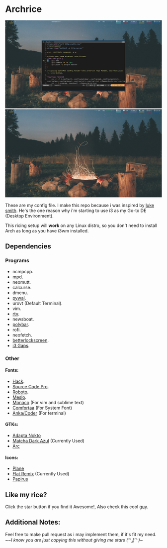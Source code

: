 # Archrice
![Bash](Bash.png)
![Warm campfire](Campfire.png)

These are my config file. I make this repo because i was inspired by [luke smith](https://www.github.com/lukesmithxyz). He's the one reason why i'm starting to use i3 as my Go-to DE (Desktop Environment).

This ricing setup will **work** on any Linux distro, so you don't need to install Arch as long as you have i3wm installed.

## Dependencies
### Programs
* ncmpcpp.
* mpd.
* neomutt.
* calcurse.
* dmenu.
* [pywal](https://github.com/dylanaraps/pywal/).
* urxvt (Default Terminal).
* vim.
* [rtv](https://github.com/michael-lazar/rtv).
* newsboat.
* [polybar](https://github.com/jaagr/polybar).
* rofi.
* neofetch.
* [betterlockscreen](https://github.com/pavanjadhaw/betterlockscreen).
* [i3 Gaps](https://github.com/Airblader/i3).
### Other
#### Fonts:
* [Hack](https://github.com/source-foundry/Hack).
* [Source Code Pro](https://typekit.com/fonts/source-code-pro).
* [Roboto](https://github.com/google/roboto).
* [Meslo](https://github.com/andreberg/Meslo-Font).
* [Monaco](https://github.com/cstrap/monaco-font) (For vim and sublime text)
* [Comfortaa](https://www.dafont.com/comfortaa.font) (For System Font)
* [Anka/Coder](https://fontlibrary.org/en/font/anka-coder) (For terminal)
#### GTKs:
* [Adapta Nokto](https://github.com/adapta-project/adapta-gtk-theme)
* [Matcha Dark Azul](https://www.opendesktop.org/c/1502781869) (Currently Used)
* [Arc](https://github.com/horst3180/Arc-theme)
#### Icons:
* [Plane](https://www.opendesktop.org/c/1499721142) 
* [Flat Remix](https://www.gnome-look.org/p/1012430/) (Currently Used)
* [Papirus](https://www.opendesktop.org/p/1166289/)
## Like my rice?
Click the star button if you find it Awesome!, Also check this cool [guy](https://www.github.com/lukesmithxyz).

## Additional Notes:
Feel free to make pull request as i may implement them, if it's fit my need.
~~*I know you are just copying this without giving me stars ( ͡ᵔ ͜ʖ ͡ᵔ )*~

